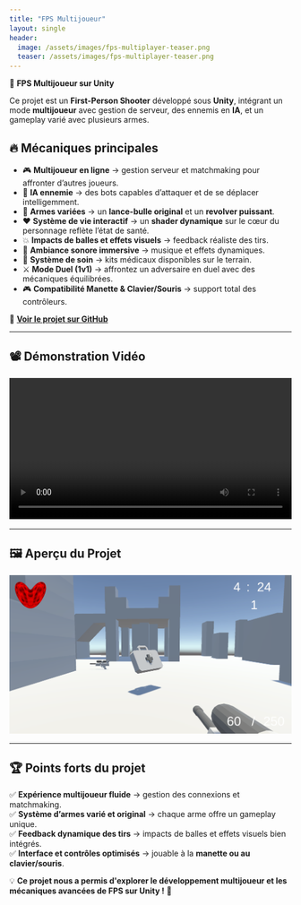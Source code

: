 ```yaml
---
title: "FPS Multijoueur"
layout: single
header:
  image: /assets/images/fps-multiplayer-teaser.png
  teaser: /assets/images/fps-multiplayer-teaser.png
---
```


🎯 **FPS Multijoueur sur Unity**  

Ce projet est un **First-Person Shooter** développé sous **Unity**, intégrant un mode **multijoueur** avec gestion de serveur, des ennemis en **IA**, et un gameplay varié avec plusieurs armes.  

## 🔥 **Mécaniques principales**  

- 🎮 **Multijoueur en ligne** → gestion serveur et matchmaking pour affronter d’autres joueurs.  
- 🤖 **IA ennemie** → des bots capables d’attaquer et de se déplacer intelligemment.  
- 🔫 **Armes variées** → un **lance-bulle original** et un **revolver puissant**.  
- ❤️ **Système de vie interactif** → un **shader dynamique** sur le cœur du personnage reflète l’état de santé.  
- 💥 **Impacts de balles et effets visuels** → feedback réaliste des tirs.  
- 🎵 **Ambiance sonore immersive** → musique et effets dynamiques.  
- 💊 **Système de soin** → kits médicaux disponibles sur le terrain.  
- ⚔ **Mode Duel (1v1)** → affrontez un adversaire en duel avec des mécaniques équilibrées.  
- 🎮 **Compatibilité Manette & Clavier/Souris** → support total des contrôleurs.  

🔗 **[Voir le projet sur GitHub](https://github.com/deadlysinss111/QuickFPS)**  

---

## 📽️ **Démonstration Vidéo**  

<video controls width="100%">
  <source src="/assets/videos/fps-multiplayer-demo.mp4" type="video/mp4">
  Votre navigateur ne supporte pas la vidéo.
</video>  

---

## 🖼️ **Aperçu du Projet**  

![Gameplay FPS Multijoueur](/assets/images/fps-multiplayer-teaser.png)  

---

## 🏆 **Points forts du projet**  
✅ **Expérience multijoueur fluide** → gestion des connexions et matchmaking.  
✅ **Système d’armes varié et original** → chaque arme offre un gameplay unique.  
✅ **Feedback dynamique des tirs** → impacts de balles et effets visuels bien intégrés.  
✅ **Interface et contrôles optimisés** → jouable à la **manette ou au clavier/souris**.  

💡 **Ce projet nous a permis d'explorer le développement multijoueur et les mécaniques avancées de FPS sur Unity !** 🚀
